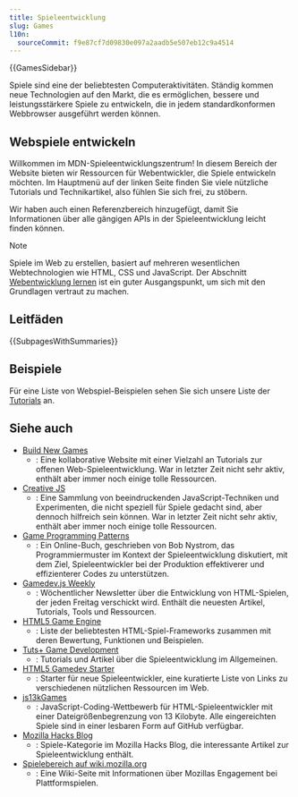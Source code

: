 ```yaml
---
title: Spieleentwicklung
slug: Games
l10n:
  sourceCommit: f9e87cf7d09830e097a2aadb5e507eb12c9a4514
---
```


{{GamesSidebar}}

Spiele sind eine der beliebtesten Computeraktivitäten. Ständig kommen neue Technologien auf den Markt, die es ermöglichen, bessere und leistungsstärkere Spiele zu entwickeln, die in jedem standardkonformen Webbrowser ausgeführt werden können.

## Webspiele entwickeln

Willkommen im MDN-Spieleentwicklungszentrum! In diesem Bereich der Website bieten wir Ressourcen für Webentwickler, die Spiele entwickeln möchten. Im Hauptmenü auf der linken Seite finden Sie viele nützliche Tutorials und Technikartikel, also fühlen Sie sich frei, zu stöbern.

Wir haben auch einen Referenzbereich hinzugefügt, damit Sie Informationen über alle gängigen APIs in der Spieleentwicklung leicht finden können.

> [!NOTE]
> Spiele im Web zu erstellen, basiert auf mehreren wesentlichen Webtechnologien wie HTML, CSS und JavaScript. Der Abschnitt [Webentwicklung lernen](/de/docs/Learn_web_development) ist ein guter Ausgangspunkt, um sich mit den Grundlagen vertraut zu machen.

## Leitfäden

{{SubpagesWithSummaries}}

## Beispiele

Für eine Liste von Webspiel-Beispielen sehen Sie sich unsere Liste der [Tutorials](/de/docs/Games/Tutorials) an.

## Siehe auch

- [Build New Games](http://buildnewgames.com/)
  - : Eine kollaborative Website mit einer Vielzahl an Tutorials zur offenen Web-Spieleentwicklung. War in letzter Zeit nicht sehr aktiv, enthält aber immer noch einige tolle Ressourcen.
- [Creative JS](http://creativejs.com/)
  - : Eine Sammlung von beeindruckenden JavaScript-Techniken und Experimenten, die nicht speziell für Spiele gedacht sind, aber dennoch hilfreich sein können. War in letzter Zeit nicht sehr aktiv, enthält aber immer noch einige tolle Ressourcen.
- [Game Programming Patterns](https://gameprogrammingpatterns.com/)
  - : Ein Online-Buch, geschrieben von Bob Nystrom, das Programmiermuster im Kontext der Spieleentwicklung diskutiert, mit dem Ziel, Spieleentwickler bei der Produktion effektiverer und effizienterer Codes zu unterstützen.
- [Gamedev.js Weekly](https://gamedevjsweekly.com/)
  - : Wöchentlicher Newsletter über die Entwicklung von HTML-Spielen, der jeden Freitag verschickt wird. Enthält die neuesten Artikel, Tutorials, Tools und Ressourcen.
- [HTML5 Game Engine](https://html5gameengine.com/)
  - : Liste der beliebtesten HTML-Spiel-Frameworks zusammen mit deren Bewertung, Funktionen und Beispielen.
- [Tuts+ Game Development](https://code.tutsplus.com/c/game-development)
  - : Tutorials und Artikel über die Spieleentwicklung im Allgemeinen.
- [HTML5 Gamedev Starter](https://html5devstarter.enclavegames.com/)
  - : Starter für neue Spieleentwickler, eine kuratierte Liste von Links zu verschiedenen nützlichen Ressourcen im Web.
- [js13kGames](https://js13kgames.com/)
  - : JavaScript-Coding-Wettbewerb für HTML-Spieleentwickler mit einer Dateigrößenbegrenzung von 13 Kilobyte. Alle eingereichten Spiele sind in einer lesbaren Form auf GitHub verfügbar.
- [Mozilla Hacks Blog](https://hacks.mozilla.org/category/games/)
  - : Spiele-Kategorie im Mozilla Hacks Blog, die interessante Artikel zur Spieleentwicklung enthält.
- [Spielebereich auf wiki.mozilla.org](https://wiki.mozilla.org/Platform/Games)
  - : Eine Wiki-Seite mit Informationen über Mozillas Engagement bei Plattformspielen.
